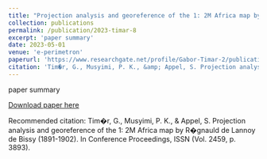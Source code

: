 ```yaml
---
title: "Projection analysis and georeference of the 1: 2M Africa map by R�gnauld de Lannoy de Bissy (1891-1902)"
collection: publications
permalink: /publication/2023-timar-8
excerpt: 'paper summary'
date: 2023-05-01
venue: 'e-perimetron'
paperurl: 'https://www.researchgate.net/profile/Gabor-Timar-2/publication/371082561_Projection_analysis_and_georeference_of_the_12M_Africa_map_by_Regnauld_de_Lannoy_de_Bissy_1891-1902/links/6471f2006fb1d1682b0ebf74/Projection-analysis-and-georeference-of-the-12M-Africa-map-by-Regnauld-de-Lannoy-de-Bissy-1891-1902.pdf'
citation: 'Tim�r, G., Musyimi, P. K., &amp; Appel, S. Projection analysis and georeference of the 1: 2M Africa map by R�gnauld de Lannoy de Bissy (1891-1902). In Conference Proceedings, ISSN (Vol. 2459, p. 3893).'
---
```

paper summary

[Download paper here](https://www.researchgate.net/profile/Gabor-Timar-2/publication/371082561_Projection_analysis_and_georeference_of_the_12M_Africa_map_by_Regnauld_de_Lannoy_de_Bissy_1891-1902/links/6471f2006fb1d1682b0ebf74/Projection-analysis-and-georeference-of-the-12M-Africa-map-by-Regnauld-de-Lannoy-de-Bissy-1891-1902.pdf)

Recommended citation: Tim�r, G., Musyimi, P. K., & Appel, S. Projection analysis and georeference of the 1: 2M Africa map by R�gnauld de Lannoy de Bissy (1891-1902). In Conference Proceedings, ISSN (Vol. 2459, p. 3893).